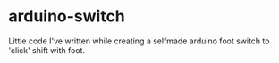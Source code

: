 arduino-switch
==============

Little code I've written while creating a selfmade arduino foot switch to 'click' shift with foot.
